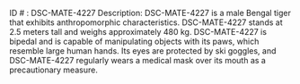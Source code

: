 ID # : DSC-MATE-4227
Description: DSC-MATE-4227 is a male Bengal tiger that exhibits anthropomorphic characteristics. DSC-MATE-4227 stands at 2.5 meters tall and weighs approximately 480 kg. DSC-MATE-4227 is bipedal and is capable of manipulating objects with its paws, which resemble large human hands. Its eyes are protected by ski goggles, and DSC-MATE-4227 regularly wears a medical mask over its mouth as a precautionary measure.